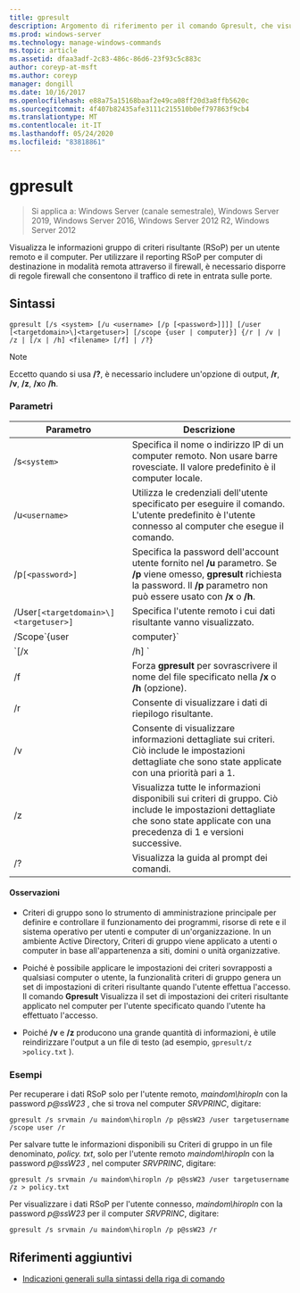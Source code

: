 ```yaml
---
title: gpresult
description: Argomento di riferimento per il comando Gpresult, che visualizza le informazioni del gruppo di criteri risultante (RSoP) per un utente e un computer remoto.
ms.prod: windows-server
ms.technology: manage-windows-commands
ms.topic: article
ms.assetid: dfaa3adf-2c83-486c-86d6-23f93c5c883c
author: coreyp-at-msft
ms.author: coreyp
manager: dongill
ms.date: 10/16/2017
ms.openlocfilehash: e88a75a15168baaf2e49ca08ff20d3a8ffb5620c
ms.sourcegitcommit: 4f407b82435afe3111c215510b0ef797863f9cb4
ms.translationtype: MT
ms.contentlocale: it-IT
ms.lasthandoff: 05/24/2020
ms.locfileid: "83818861"
---
```

# <a name="gpresult"></a>gpresult

> Si applica a: Windows Server (canale semestrale), Windows Server 2019, Windows Server 2016, Windows Server 2012 R2, Windows Server 2012

Visualizza le informazioni gruppo di criteri risultante (RSoP) per un utente remoto e il computer. Per utilizzare il reporting RSoP per computer di destinazione in modalità remota attraverso il firewall, è necessario disporre di regole firewall che consentono il traffico di rete in entrata sulle porte.

## <a name="syntax"></a>Sintassi

```
gpresult [/s <system> [/u <username> [/p [<password>]]]] [/user [<targetdomain>\]<targetuser>] [/scope {user | computer}] {/r | /v | /z | [/x | /h] <filename> [/f] | /?}
```

> [!NOTE]
> Eccetto quando si usa **/?**, è necessario includere un'opzione di output, **/r**, **/v**, **/z**, **/x**o **/h**.

### <a name="parameters"></a>Parametri

| Parametro | Descrizione |
| --------- | ----------- |
| /s`<system>` | Specifica il nome o indirizzo IP di un computer remoto. Non usare barre rovesciate. Il valore predefinito è il computer locale. |
| /u`<username>` | Utilizza le credenziali dell'utente specificato per eseguire il comando. L'utente predefinito è l'utente connesso al computer che esegue il comando. |
| /p`[<password>]` | Specifica la password dell'account utente fornito nel **/u** parametro. Se **/p** viene omesso, **gpresult** richiesta la password. Il **/p** parametro non può essere usato con **/x** o **/h**. |
| /User`[<targetdomain>\]<targetuser>]` | Specifica l'utente remoto i cui dati risultante vanno visualizzato. |
| /Scope`{user | computer}` | Visualizza i dati di gruppo di criteri risultante per l'utente o il computer. Se **/ambito** viene omesso, **gpresult** sono riportati i dati gruppo di criteri risultante per l'utente sia il computer. |
| `[/x | /h] <filename>` | Salva il report in formato XML (**/x**) o HTML (**/h**) nella posizione e con il nome file specificato dal parametro *filename* . Non può essere usato con **/u**, **/p**, **/r**, **/v**o **/z**. |
| /f | Forza **gpresult** per sovrascrivere il nome del file specificato nella **/x** o **/h** (opzione). |
| /r | Consente di visualizzare i dati di riepilogo risultante. |
| /v | Consente di visualizzare informazioni dettagliate sui criteri. Ciò include le impostazioni dettagliate che sono state applicate con una priorità pari a 1. |
| /z | Visualizza tutte le informazioni disponibili sui criteri di gruppo. Ciò include le impostazioni dettagliate che sono state applicate con una precedenza di 1 e versioni successive. |
| /? | Visualizza la guida al prompt dei comandi. |

#### <a name="remarks"></a>Osservazioni

- Criteri di gruppo sono lo strumento di amministrazione principale per definire e controllare il funzionamento dei programmi, risorse di rete e il sistema operativo per utenti e computer di un'organizzazione. In un ambiente Active Directory, Criteri di gruppo viene applicato a utenti o computer in base all'appartenenza a siti, domini o unità organizzative.

- Poiché è possibile applicare le impostazioni dei criteri sovrapposti a qualsiasi computer o utente, la funzionalità criteri di gruppo genera un set di impostazioni di criteri risultante quando l'utente effettua l'accesso. Il comando **Gpresult** Visualizza il set di impostazioni dei criteri risultante applicato nel computer per l'utente specificato quando l'utente ha effettuato l'accesso.

- Poiché **/v** e **/z** producono una grande quantità di informazioni, è utile reindirizzare l'output a un file di testo (ad esempio, `gpresult/z >policy.txt` ).

### <a name="examples"></a>Esempi

Per recuperare i dati RSoP solo per l'utente remoto, *maindom\hiropln* con la password *p@ssW23* , che si trova nel computer *SRVPRINC*, digitare:

```
gpresult /s srvmain /u maindom\hiropln /p p@ssW23 /user targetusername /scope user /r
```

Per salvare tutte le informazioni disponibili su Criteri di gruppo in un file denominato, *policy. txt*, solo per l'utente remoto *maindom\hiropln* con la password *p@ssW23* , nel computer *SRVPRINC*, digitare:

```
gpresult /s srvmain /u maindom\hiropln /p p@ssW23 /user targetusername /z > policy.txt
```

Per visualizzare i dati RSoP per l'utente connesso, *maindom\hiropln* con la password *p@ssW23* per il computer *SRVPRINC*, digitare:

```
gpresult /s srvmain /u maindom\hiropln /p p@ssW23 /r
```

## <a name="additional-references"></a>Riferimenti aggiuntivi

- [Indicazioni generali sulla sintassi della riga di comando](command-line-syntax-key.md)
